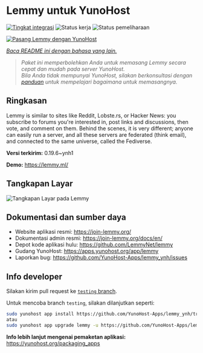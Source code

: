<!--
N.B.: README ini dibuat secara otomatis oleh <https://github.com/YunoHost/apps/tree/master/tools/readme_generator>
Ini TIDAK boleh diedit dengan tangan.
-->

# Lemmy untuk YunoHost

[![Tingkat integrasi](https://dash.yunohost.org/integration/lemmy.svg)](https://ci-apps.yunohost.org/ci/apps/lemmy/) ![Status kerja](https://ci-apps.yunohost.org/ci/badges/lemmy.status.svg) ![Status pemeliharaan](https://ci-apps.yunohost.org/ci/badges/lemmy.maintain.svg)

[![Pasang Lemmy dengan YunoHost](https://install-app.yunohost.org/install-with-yunohost.svg)](https://install-app.yunohost.org/?app=lemmy)

*[Baca README ini dengan bahasa yang lain.](./ALL_README.md)*

> *Paket ini memperbolehkan Anda untuk memasang Lemmy secara cepat dan mudah pada server YunoHost.*  
> *Bila Anda tidak mempunyai YunoHost, silakan berkonsultasi dengan [panduan](https://yunohost.org/install) untuk mempelajari bagaimana untuk memasangnya.*

## Ringkasan

Lemmy is similar to sites like Reddit, Lobste.rs, or Hacker News: you subscribe to forums you're interested in, post links and discussions, then vote, and comment on them. Behind the scenes, it is very different; anyone can easily run a server, and all these servers are federated (think email), and connected to the same universe, called the Fediverse.


**Versi terkirim:** 0.19.6~ynh1

**Demo:** <https://lemmy.ml/>

## Tangkapan Layar

![Tangkapan Layar pada Lemmy](./doc/screenshots/screenshot1.webp)

## Dokumentasi dan sumber daya

- Website aplikasi resmi: <https://join-lemmy.org/>
- Dokumentasi admin resmi: <https://join-lemmy.org/docs/en/>
- Depot kode aplikasi hulu: <https://github.com/LemmyNet/lemmy>
- Gudang YunoHost: <https://apps.yunohost.org/app/lemmy>
- Laporkan bug: <https://github.com/YunoHost-Apps/lemmy_ynh/issues>

## Info developer

Silakan kirim pull request ke [`testing` branch](https://github.com/YunoHost-Apps/lemmy_ynh/tree/testing).

Untuk mencoba branch `testing`, silakan dilanjutkan seperti:

```bash
sudo yunohost app install https://github.com/YunoHost-Apps/lemmy_ynh/tree/testing --debug
atau
sudo yunohost app upgrade lemmy -u https://github.com/YunoHost-Apps/lemmy_ynh/tree/testing --debug
```

**Info lebih lanjut mengenai pemaketan aplikasi:** <https://yunohost.org/packaging_apps>
